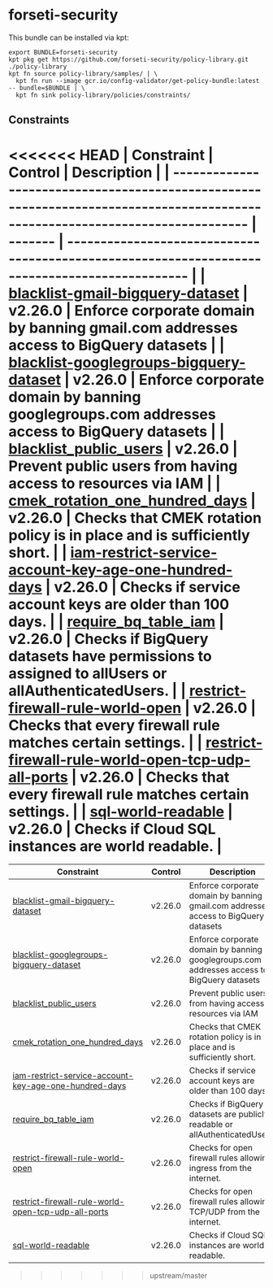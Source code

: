 # forseti-security

This bundle can be installed via kpt:

```
export BUNDLE=forseti-security
kpt pkg get https://github.com/forseti-security/policy-library.git ./policy-library
kpt fn source policy-library/samples/ | \
  kpt fn run --image gcr.io/config-validator/get-policy-bundle:latest -- bundle=$BUNDLE | \
  kpt fn sink policy-library/policies/constraints/
```

## Constraints

<<<<<<< HEAD
| Constraint                                                                                                                    | Control | Description                                                                                    |
| ----------------------------------------------------------------------------------------------------------------------------- | ------- | ---------------------------------------------------------------------------------------------- |
| [blacklist-gmail-bigquery-dataset](../../samples/iam_restrict_gmail_bigquery_dataset.yaml)                                    | v2.26.0 | Enforce corporate domain by banning gmail.com addresses access to BigQuery datasets            |
| [blacklist-googlegroups-bigquery-dataset](../../samples/iam_restrict_googlegroups_bigquery_dataset.yaml)                      | v2.26.0 | Enforce corporate domain by banning googlegroups.com addresses access to BigQuery datasets     |
| [blacklist_public_users](../../samples/storage_blacklist_public.yaml)                                                         | v2.26.0 | Prevent public users from having access to resources via IAM                                   |
| [cmek_rotation_one_hundred_days](../../samples/cmek_rotation_100_days.yaml)                                                   | v2.26.0 | Checks that CMEK rotation policy is in place and is sufficiently short.                        |
| [iam-restrict-service-account-key-age-one-hundred-days](../../samples/gcp_iam_restrict_service_account_key_age_100_days.yaml) | v2.26.0 | Checks if service account keys are older than 100 days.                                        |
| [require_bq_table_iam](../../samples/bigquery_world_readable.yaml)                                                            | v2.26.0 | Checks if BigQuery datasets have permissions to assigned to allUsers or allAuthenticatedUsers. |
| [restrict-firewall-rule-world-open](../../samples/restrict_fw_rules_world_open.yaml)                                          | v2.26.0 | Checks that every firewall rule matches certain settings.                                      |
| [restrict-firewall-rule-world-open-tcp-udp-all-ports](../../samples/restrict_fw_rules_world_open_tcp_udp_all_ports.yaml)      | v2.26.0 | Checks that every firewall rule matches certain settings.                                      |
| [sql-world-readable](../../samples/sql_world_readable.yaml)                                                                   | v2.26.0 | Checks if Cloud SQL instances are world readable.                                              |
=======
| Constraint                                                                                                                    | Control | Description                                                                                |
| ----------------------------------------------------------------------------------------------------------------------------- | ------- | ------------------------------------------------------------------------------------------ |
| [blacklist-gmail-bigquery-dataset](../../samples/iam_restrict_gmail_bigquery_dataset.yaml)                                    | v2.26.0 | Enforce corporate domain by banning gmail.com addresses access to BigQuery datasets        |
| [blacklist-googlegroups-bigquery-dataset](../../samples/iam_restrict_googlegroups_bigquery_dataset.yaml)                      | v2.26.0 | Enforce corporate domain by banning googlegroups.com addresses access to BigQuery datasets |
| [blacklist_public_users](../../samples/storage_blacklist_public.yaml)                                                         | v2.26.0 | Prevent public users from having access to resources via IAM                               |
| [cmek_rotation_one_hundred_days](../../samples/cmek_rotation_100_days.yaml)                                                   | v2.26.0 | Checks that CMEK rotation policy is in place and is sufficiently short.                    |
| [iam-restrict-service-account-key-age-one-hundred-days](../../samples/gcp_iam_restrict_service_account_key_age_100_days.yaml) | v2.26.0 | Checks if service account keys are older than 100 days.                                    |
| [require_bq_table_iam](../../samples/bigquery_world_readable.yaml)                                                            | v2.26.0 | Checks if BigQuery datasets are publicly readable or allAuthenticatedUsers.                |
| [restrict-firewall-rule-world-open](../../samples/restrict_fw_rules_world_open.yaml)                                          | v2.26.0 | Checks for open firewall rules allowing ingress from the internet.                         |
| [restrict-firewall-rule-world-open-tcp-udp-all-ports](../../samples/restrict_fw_rules_world_open_tcp_udp_all_ports.yaml)      | v2.26.0 | Checks for open firewall rules allowing TCP/UDP from the internet.                         |
| [sql-world-readable](../../samples/sql_world_readable.yaml)                                                                   | v2.26.0 | Checks if Cloud SQL instances are world readable.                                          |
>>>>>>> upstream/master

